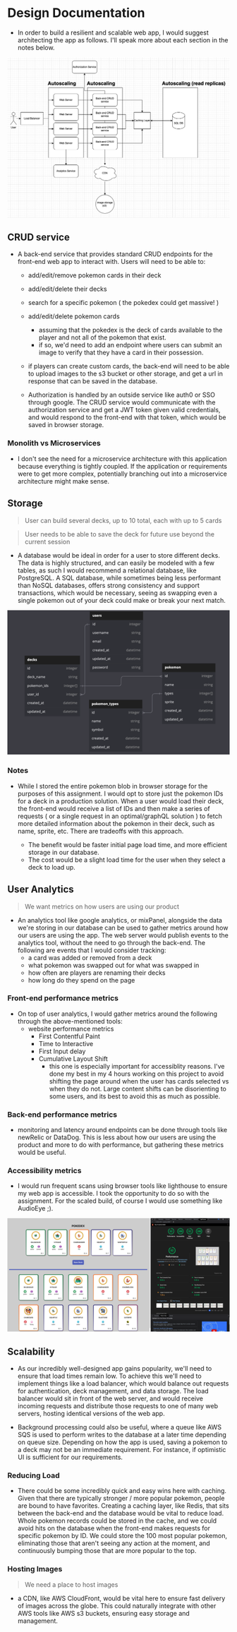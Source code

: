 # Design Documentation

- In order to build a resilient and scalable web app, I would suggest architecting the app as follows. I'll speak more about each section in the notes below.

![Architecture Diagram](./architecture-diagram.png)

## CRUD service

- A back-end service that provides standard CRUD endpoints for the front-end web app to interact with. Users will need to be able to:
   - add/edit/remove pokemon cards in their deck
   - add/edit/delete their decks
   - search for a specific pokemon ( the pokedex could get massive! )
   - add/edit/delete pokemon cards
      - assuming that the pokedex is the deck of cards available to the player and not all of the pokemon that exist.
      - if so, we'd need to add an endpoint where users can submit an image to verify that they have a card in their possession. 

   - if players can create custom cards, the back-end will need to be able to upload images to the s3 bucket or other storage, and get a url in response that can be saved in the database.

   - Authorization is handled by an outside service like auth0 or SSO through google. The CRUD service would communicate with the authorization service and get a JWT token given valid credentials, and would respond to the front-end with that token, which would be saved in browser storage. 

### Monolith vs Microservices

- I don't see the need for a microservice architecture with this application because everything is tightly coupled. If the application or requirements were to get more complex, potentially branching out into a microservice architecture might make sense.

## Storage

> User can build several decks, up to 10 total, each with up to 5 cards

> User needs to be able to save the deck for future use beyond the current session

- A database would be ideal in order for a user to store different decks. The data is highly structured, and can easily be modeled with a few tables, as such I would recommend a relational database, like PostgreSQL. A SQL database, while sometimes being less performant than NoSQL databases, offers strong consistency and support transactions, which would be necessary, seeing as swapping even a single pokemon out of your deck could make or break your next match.

![Database Diagram](./database-diagram.png)

### Notes

- While I stored the entire pokemon blob in browser storage for the purposes of this assignment. I would opt to store just the pokemon IDs for a deck in a production solution. When a user would load their deck, the front-end would receive a list of IDs and then make a series of requests ( or a single request in an optimal/graphQL solution ) to fetch more detailed information about the pokemon in their deck, such as name, sprite, etc. There are tradeoffs with this approach. 

   - The benefit would be faster initial page load time, and more efficient storage in our database.
   - The cost would be a slight load time for the user when they select a deck to load up. 

## User Analytics

> We want metrics on how users are using our product

- An analytics tool like google analytics, or mixPanel, alongside the data we're storing in our database can be used to gather metrics around how our users are using the app. The web server would publish events to the analytics tool, without the need to go through the back-end. The following are events that I would consider tracking:
   - a card was added or removed from a deck
   - what pokemon was swapped out for what was swapped in
   - how often are players are renaming their decks
   - how long do they spend on the page

### Front-end performance metrics
- On top of user analytics, I would gather metrics around the following through the above-mentioned tools:
   - website performance metrics
      - First Contentful Paint
      - Time to Interactive
      - First Input delay
      - Cumulative Layout Shift
         - this one is especially important for accessiblity reasons. I've done my best in my 4 hours working on this project to avoid shifting the page around when the user has cards selected vs when they do not. Large content shifts can be disorienting to some users, and its best to avoid this as much as possible.

### Back-end performance metrics
   - monitoring and latency around endpoints can be done through tools like newRelic or DataDog. This is less about how our users are using the product and more to do with performance, but gathering these metrics would be useful.

### Accessibility metrics
- I would run frequent scans using browser tools like lighthouse to ensure my web app is accessible. I took the opportunity to do so with the assignment. For the scaled build, of course I would use something like AudioEye ;).

![Accessibility Screenshot](./accessibility-screenshot.png)

## Scalability

- As our incredibly well-designed app gains popularity, we'll need to ensure that load times remain low. To achieve this we'll need to implement things like a load balancer, which would balance out requests for authentication, deck management, and data storage. The load balancer would sit in front of the web server, and would receive incoming requests and distribute those requests to one of many web servers, hosting identical versions of the web app. 

- Background processing could also be useful, where a queue like AWS SQS is used to perform writes to the database at a later time depending on queue size. Depending on how the app is used, saving a pokemon to a deck may not be an immediate requirement. For instance, if optimistic UI is sufficient for our requirements.

### Reducing Load

- There could be some incredibly quick and easy wins here with caching. Given that there are typically stronger / more popular pokemon, people are bound to have favorites. Creating a caching layer, like Redis, that sits between the back-end and the database would be vital to reduce load. Whole pokemon records could be stored in the cache, and we could avoid hits on the database when the front-end makes requests for specific pokemon by ID. We could store the 100 most popular pokemon, eliminating those that aren't seeing any action at the moment, and continuously bumping those that are more popular to the top.

### Hosting Images

> We need a place to host images

- a CDN, like AWS CloudFront, would be vital here to ensure fast delivery of images across the globe. This could naturally integrate with other AWS tools like AWS s3 buckets, ensuring easy storage and management.
